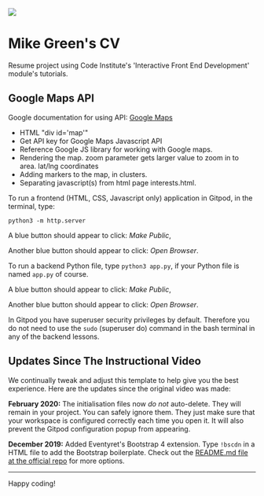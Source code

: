 <img src="https://codeinstitute.s3.amazonaws.com/fullstack/ci_logo_small.png" style="margin: 0;">

# Mike Green's CV

Resume project using Code Institute's 'Interactive Front End Development' module's tutorials.

## Google Maps API

Google documentation for using API: [Google Maps](https://developers.google.com/maps/documentation/javascript/adding-a-google-map?hl=en_US)

* HTML "div id='map'"
* Get API key for Google Maps Javascript API
* Reference Google JS library for working with Google maps.
* Rendering the map. zoom parameter  gets larger value to zoom in to area. lat/lng coordinates
* Adding markers to the map, in clusters.
* Separating javascript(s) from html page interests.html.

To run a frontend (HTML, CSS, Javascript only) application in Gitpod, in the terminal, type:

`python3 -m http.server`

A blue button should appear to click: *Make Public*,

Another blue button should appear to click: *Open Browser*.

To run a backend Python file, type `python3 app.py`, if your Python file is named `app.py` of course.

A blue button should appear to click: *Make Public*,

Another blue button should appear to click: *Open Browser*.

In Gitpod you have superuser security privileges by default. Therefore you do not need to use the `sudo` (superuser do) command in the bash terminal in any of the backend lessons.

## Updates Since The Instructional Video

We continually tweak and adjust this template to help give you the best experience. Here are the updates since the original video was made:

**February 2020:** The initialisation files now _do not_ auto-delete. They will remain in your project. You can safely ignore them. They just make sure that your workspace is configured correctly each time you open it. It will also prevent the Gitpod configuration popup from appearing.

**December 2019:** Added Eventyret's Bootstrap 4 extension. Type `!bscdn` in a HTML file to add the Bootstrap boilerplate. Check out the <a href="https://github.com/Eventyret/vscode-bcdn" target="_blank">README.md file at the official repo</a> for more options.

--------

Happy coding!
